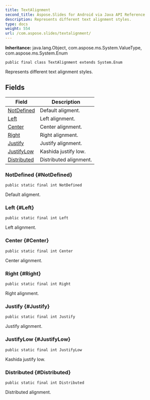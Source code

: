 ```yaml
---
title: TextAlignment
second_title: Aspose.Slides for Android via Java API Reference
description: Represents different text alignment styles.
type: docs
weight: 554
url: /com.aspose.slides/textalignment/
---
```

**Inheritance:**
java.lang.Object, com.aspose.ms.System.ValueType, com.aspose.ms.System.Enum
```
public final class TextAlignment extends System.Enum
```

Represents different text alignment styles.
## Fields

| Field | Description |
| --- | --- |
| [NotDefined](#NotDefined) | Default aligment. |
| [Left](#Left) | Left alignment. |
| [Center](#Center) | Center alignment. |
| [Right](#Right) | Right alignment. |
| [Justify](#Justify) | Justify alignment. |
| [JustifyLow](#JustifyLow) | Kashida justify low. |
| [Distributed](#Distributed) | Distributed alignment. |
### NotDefined {#NotDefined}
```
public static final int NotDefined
```


Default aligment.

### Left {#Left}
```
public static final int Left
```


Left alignment.

### Center {#Center}
```
public static final int Center
```


Center alignment.

### Right {#Right}
```
public static final int Right
```


Right alignment.

### Justify {#Justify}
```
public static final int Justify
```


Justify alignment.

### JustifyLow {#JustifyLow}
```
public static final int JustifyLow
```


Kashida justify low.

### Distributed {#Distributed}
```
public static final int Distributed
```


Distributed alignment.

